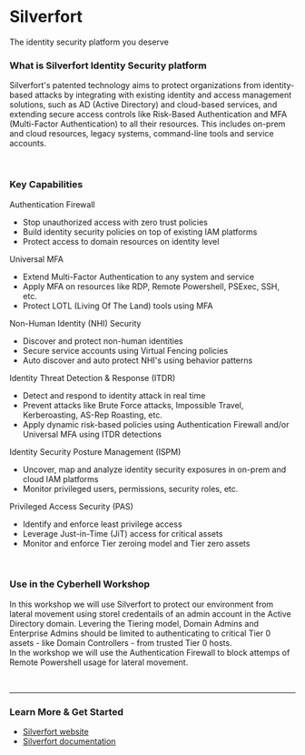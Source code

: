 # Silverfort

The identity security platform you deserve

### What is Silverfort Identity Security platform
Silverfort's patented technology aims to protect organizations from identity-based attacks by integrating with existing identity and access management solutions, such as AD (Active Directory) and cloud-based services, and extending secure access controls like Risk-Based Authentication and MFA (Multi-Factor Authentication) to all their resources. This includes on-prem and cloud resources, legacy systems, command-line tools and service accounts.

<br>

### Key Capabilities
Authentication Firewall
- Stop unauthorized access with zero trust policies
- Build identity security policies on top of existing IAM platforms
- Protect access to domain resources on identity level

Universal MFA
- Extend Multi-Factor Authentication to any system and service
- Apply MFA on resources like RDP, Remote Powershell, PSExec, SSH, etc.
- Protect LOTL (Living Of The Land) tools using MFA

Non-Human Identity (NHI) Security
- Discover and protect non-human identities
- Secure service accounts using Virtual Fencing policies
- Auto discover and auto protect NHI's using behavior patterns 

Identity Threat Detection & Response (ITDR)
- Detect and respond to identity attack in real time
- Prevent attacks like Brute Force attacks, Impossible Travel, Kerberoasting, AS-Rep Roasting, etc.
- Apply dynamic risk-based policies using Authentication Firewall and/or Universal MFA using ITDR detections

Identity Security Posture Management (ISPM)
- Uncover, map and analyze identity security exposures in on-prem and cloud IAM platforms
- Monitor privileged users, permissions, security roles, etc.

Privileged Access Security (PAS)
- Identify and enforce least privilege access
- Leverage Just-in-Time (JiT) access for critical assets
- Monitor and enforce Tier zeroing model and Tier zero assets

<br>


### Use in the Cyberhell Workshop

In this workshop we will use Silverfort to protect our environment from lateral movement using storel credentails of an admin account in the Active Directory domain. Levering the Tiering model, Domain Admins and Enterprise Admins should be limited to authenticating to critical Tier 0 assets - like Domain Controllers - from trusted Tier 0 hosts.
<br>
In the workshop we will use the Authentication Firewall to block attemps of Remote Powershell usage for lateral movement.

<br>


---
 
### Learn More & Get Started
 
- [Silverfort website](https://www.silverfort.com)
- [Silverfort documentation](https://docs.silverfort.com)